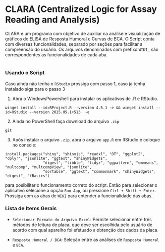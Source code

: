# CLARA (Centralized Logic for Assay Reading and Analysis)
CLARA é um programa com objetivo de auxiliar na análise e visualização de gráficos de ELISA de Resposta Humoral e Curvas de BCA. O Script conta com diversas funcionalidades, separado por seções para facilitar a compreensão do usuário. Os arquivos denominados com prefixo `WIKI_` são correspondentes as funcionalidades de cada aba.
#
### Usando o Script

Caso ainda não tenha o `RStudio` prossiga com passo 1, caso ja tenha instalado siga para o passo 3

1. Abra o WindowsPowershell para instalar os aplicativos de .R e RStudio.
```
winget install --id=RProject.R --version 4.5.1 -e && winget install --id=RStudio --version 2025.05.1+513  -e
```

2. Ainda no PowerShell faça download do arquivo `.zip`
```
git 
```

3. Após instalar o arquivo `.zip`, abra o arquivo `app.R` em RStudio e coloque no console:
```
install.packages("shiny", "shinyjs", "readxl", "DT", "ggplot2", "dplyr", "jsonlite", "ggtext", "shinyWidgets",
                 "digest", "tibble", "tidyr", "ggpattern", "emmeans", "multcomp", "multcompView", "jsonlite",
                 "sortable", "ggtext", "commonmark", "shinyWidgets", "digest", "fBasics") 
```
para posibilitar o funcionamento correto do script. Então para selecionar o aplicativo selecione a opção `Run App`, ou pressione `Ctrl + Shift + Enter`. Prossiga com as abas de `WIKI` para entender a funcionalidade das abas.
### Lista de Items Gerais

- `Selecionar Formato do Arquivo Excel`: Permite selecionar entre três métodos de leitura de placa, que deve ser escolhida pelo usuário de acordo com qual aparelho foi efetuado a obtenção dos dados da placa.

- `Resposta Humoral / BCA`: Seleção entre as análises de `Resposta Humoral` e `BCA`.
